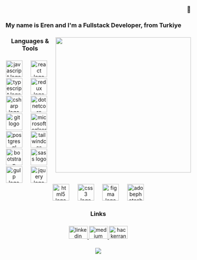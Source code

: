 <h3 align="right">🐒</h3>

<h3 align="left">My name is Eren and I'm a Fullstack Developer, from Turkiye</h3>

###

<img align="right" height="368" src="https://media.discordapp.net/attachments/1220844436846809269/1229910948761043014/DALLE_2024-04-17_00.46.54_-_A_gritty_scene_of_a_disheveled_monkey_with_a_cigarette_in_its_mouth_sitting_in_front_of_a_laptop_from_a_low_angle_as_if_captured_by_the_laptops_cam.webp?ex=663166d4&is=661ef1d4&hm=d5c79cf4ff3256165f815c57c408ae522aab853ba5aa844cb97ea6eba66a3f2d&=&format=webp&width=662&height=662"  />

###

<h3 align="center">Languages & Tools </h3>

###

<div align="center">
  <img src="https://skillicons.dev/icons?i=js" height="45" alt="javascript logo"  />
  <img width="15" />
  <img src="https://skillicons.dev/icons?i=react" height="45" alt="react logo"  />
  <img width="15" />
  <img src="https://skillicons.dev/icons?i=ts" height="45" alt="typescript logo"  />
  <img width="15" />
  <img src="https://skillicons.dev/icons?i=redux" height="45" alt="redux logo"  />
  <img width="15" />
  <img src="https://skillicons.dev/icons?i=cs" height="45" alt="csharp logo"  />
  <img width="15" />
  <img src="https://cdn.jsdelivr.net/gh/devicons/devicon/icons/dotnetcore/dotnetcore-original.svg" height="45" alt="dotnetcore logo"  />
  <img width="15" />
  <img src="https://skillicons.dev/icons?i=git" height="45" alt="git logo"  />
  <img width="15" />
  <img src="https://cdn.jsdelivr.net/gh/devicons/devicon/icons/microsoftsqlserver/microsoftsqlserver-plain.svg" height="45" alt="microsoftsqlserver logo"  />
  <img width="15" />
  <img src="https://skillicons.dev/icons?i=postgres" height="45" alt="postgresql logo"  />
  <img width="15" />
  <img src="https://skillicons.dev/icons?i=tailwind" height="45" alt="tailwindcss logo"  />
  <img width="15" />
  <img src="https://skillicons.dev/icons?i=bootstrap" height="45" alt="bootstrap logo"  />
  <img width="15" />
  <img src="https://skillicons.dev/icons?i=sass" height="45" alt="sass logo"  />
  <img width="15" />
  <img src="https://skillicons.dev/icons?i=gulp" height="45" alt="gulp logo"  />
  <img width="15" />
  <img src="https://skillicons.dev/icons?i=jquery" height="45" alt="jquery logo"  />
  <img width="15" />
  <img src="https://skillicons.dev/icons?i=html" height="45" alt="html5 logo"  />
  <img width="15" />
  <img src="https://skillicons.dev/icons?i=css" height="45" alt="css3 logo"  />
  <img width="15" />
  <img src="https://skillicons.dev/icons?i=figma" height="45" alt="figma logo"  />
  <img width="15" />
  <img src="https://skillicons.dev/icons?i=ps" height="45" alt="adobephotoshop logo"  />
</div>

###

<h3 align="center">Links</h3>

###

<div align="center">
  <a href="https://www.linkedin.com/in/erenmacit/" target="_blank">
    <img src="https://raw.githubusercontent.com/maurodesouza/profile-readme-generator/master/src/assets/icons/social/linkedin/default.svg" width="51" height="35" alt="linkedin logo"  />
  </a>
  <a href="https://medium.com/@ernmctt" target="_blank">
    <img src="https://raw.githubusercontent.com/maurodesouza/profile-readme-generator/master/src/assets/icons/social/medium/default.svg" width="51" height="35" alt="medium logo"  />
  </a>
  <img src="https://raw.githubusercontent.com/maurodesouza/profile-readme-generator/master/src/assets/icons/social/hackerrank/default.svg" width="51" height="35" alt="hackerrank logo"  />
</div>

###

<div align="center">
  <img src="https://profile-counter.glitch.me/macidko/count.svg?"  />
</div>

###
